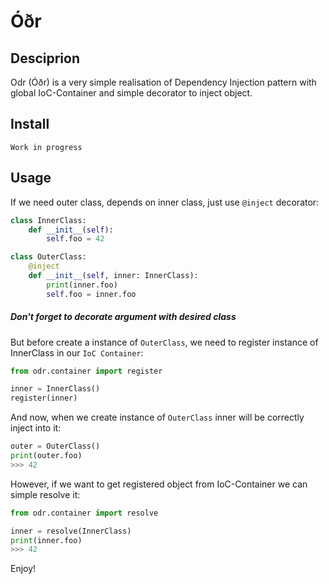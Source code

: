 # Óðr
## Desciprion
Odr (Óðr) is a very simple realisation of Dependency Injection pattern with global IoC-Container and simple decorator to inject object.
## Install
```
Work in progress
```
## Usage
If we need outer class, depends on inner class, just use `@inject` decorator:
```python
class InnerClass:
    def __init__(self):
        self.foo = 42

class OuterClass:
    @inject
    def __init__(self, inner: InnerClass):
        print(inner.foo)
        self.foo = inner.foo
```
##### Don't forget to decorate argument with desired class
But before create a instance of `OuterClass`, we need to register instance of InnerClass in our `IoC Container`:
```python
from odr.container import register

inner = InnerClass()
register(inner)
```
And now, when we create instance of `OuterClass` inner will be correctly inject into it:
```python
outer = OuterClass()
print(outer.foo)
>>> 42
```
However, if we want to get registered object from IoC-Container we can simple resolve it:
```python
from odr.container import resolve

inner = resolve(InnerClass)
print(inner.foo)
>>> 42
```
Enjoy!